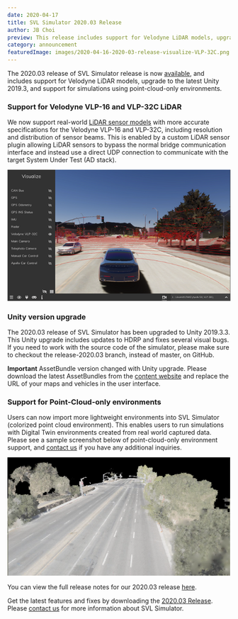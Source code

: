 ```yaml
---
date: 2020-04-17
title: SVL Simulator 2020.03 Release
author: JB Choi
preview: This release includes support for Velodyne LiDAR models, upgrade to Unity 2019.3, and colorized point cloud environment.
category: announcement
featuredImage: images/2020-04-16-2020-03-release-visualize-VLP-32C.png
---
```


The 2020.03 release of SVL Simulator release is now [available](https://github.com/lgsvl/simulator/releases/tag/2020.03), and includes support for Velodyne LiDAR models, upgrade to the latest Unity 2019.3, and support for simulations using point-cloud-only environments.

### Support for Velodyne VLP-16 and VLP-32C LiDAR

We now support real-world [LiDAR sensor models](https://www.svlsimulator.com/docs/lidar-plugin/) with more accurate specifications for the Velodyne VLP-16 and VLP-32C, including resolution and distribution of sensor beams. This is enabled by a custom LiDAR sensor plugin allowing LiDAR sensors to bypass the normal bridge communication interface and instead use a direct UDP connection to communicate with the target System Under Test (AD stack).

[![Visualize Velodyne VLP](images/2020-04-16-2020-03-release-visualize-VLP-32C.png)](images/full_size_images/2020-04-16-2020-03-release-visualize-VLP-32C.png)

### Unity version upgrade

The 2020.03 release of SVL Simulator has been upgraded to Unity 2019.3.3. This Unity upgrade includes updates to HDRP and fixes several visual bugs. If you need to work with the source code of the simulator, please make sure to checkout the release-2020.03 branch, instead of master, on GitHub.

**Important** AssetBundle version changed with Unity upgrade. Please download the latest AssetBundles from the [content website](https://content.svlsimulator.com/) and replace the URL of your maps and vehicles in the user interface.

### Support for Point-Cloud-only environments

Users can now import more lightweight environments into SVL Simulator (colorized point cloud environment). This enables users to run simulations with Digital Twin environments created from real world captured data. Please see a sample screenshot below of point-cloud-only environment support, and [contact us](https://www.svlsimulator.com/contact/) if you have any additional inquiries.

![Pointcloud](images/2020-04-07-2020-03-release-pointcloud_overview.png)

You can view the full release notes for our 2020.03 release [here](https://github.com/lgsvl/simulator/releases/tag/2020.03).

Get the latest features and fixes by downloading the [2020.03 Release](https://github.com/lgsvl/simulator/releases/tag/2020.03). Please [contact us](https://www.svlsimulator.com/contact/) for more information about SVL Simulator.

